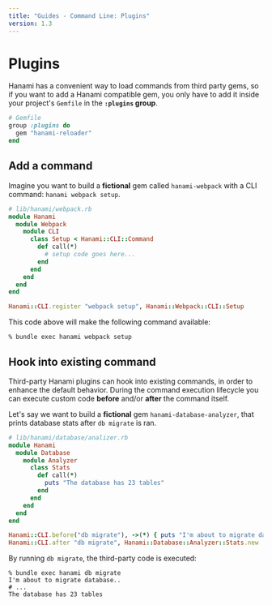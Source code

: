 ```yaml
---
title: "Guides - Command Line: Plugins"
version: 1.3
---
```


# Plugins

Hanami has a convenient way to load commands from third party gems, so if you want to add a Hanami compatible gem, you only have to add it inside your project's `Gemfile` in the **`:plugins` group**.

```ruby
# Gemfile
group :plugins do
  gem "hanami-reloader"
end
```

## Add a command

Imagine you want to build a **fictional** gem called `hanami-webpack` with a CLI command: `hanami webpack setup`.

```ruby
# lib/hanami/webpack.rb
module Hanami
  module Webpack
    module CLI
      class Setup < Hanami::CLI::Command
        def call(*)
          # setup code goes here...
        end
      end
    end
  end
end

Hanami::CLI.register "webpack setup", Hanami::Webpack::CLI::Setup
```

This code above will make the following command available:

```shell
% bundle exec hanami webpack setup
```

## Hook into existing command

Third-party Hanami plugins can hook into existing commands, in order to enhance the default behavior.
During the command execution lifecycle you can execute custom code **before** and/or **after** the command itself.

Let's say we want to build a **fictional** gem `hanami-database-analyzer`, that prints database stats after `db migrate` is ran.

```ruby
# lib/hanami/database/analizer.rb
module Hanami
  module Database
    module Analyzer
      class Stats
        def call(*)
          puts "The database has 23 tables"
        end
      end
    end
  end
end

Hanami::CLI.before("db migrate"), ->(*) { puts "I'm about to migrate database.." }
Hanami::CLI.after "db migrate", Hanami::Database::Analyzer::Stats.new
```

By running `db migrate`, the third-party code is executed:

```shell
% bundle exec hanami db migrate
I'm about to migrate database..
# ...
The database has 23 tables
```
